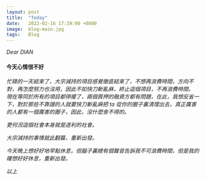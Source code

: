 ```yaml
---
layout: post
title:  "Today"
date:   2022-02-16 17:39:00 +0800
image:  blog-main.jpg
tags:   Blog
---
```


*Dear DIAN*  

#### 今天心情很不好  

*忙碌的一天結束了，大宗減持的項目感覺徹底結束了，不想再浪費時間，方向不對，再怎麼努力也沒用，因此不如快刀斬亂麻，終止這個項目，不再浪費時間。*  
*現在等同於所有的項目都停擺了，兩個質押的融資方都有問題，在此，我想反省一下，對於那些不靠譜的人就要快刀斬亂麻把 ta 從你的圈子裏清理出去，真正厲害的人都有一個厲害的圈子，因此，沒什麼舍不得的。*  

_更何況這個社會本身就是逐利的社會。_  

_大宗減持的事情就此翻篇，重新出發。_  

_今天晚上想好好地早點休息，但腦子裏總有個聲音告訴我不可浪費時間，但是我的確想好好休息，重新出發。_  

_以上_